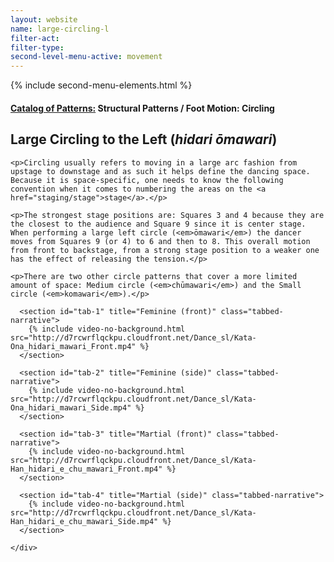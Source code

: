 ```yaml
---
layout: website
name: large-circling-l
filter-act:
filter-type:
second-level-menu-active: movement
---
```

{% include second-menu-elements.html %}

<main class="page-content">
  <div class="text-container">
    <h4><a href="/movement#catalog">Catalog of Patterns:</a> Structural Patterns / Foot Motion: Circling</h4>
    <h2>Large Circling to the Left (<em>hidari ōmawari</em>)</h2>

    <p>Circling usually refers to moving in a large arc fashion from upstage to downstage and as such it helps define the dancing space. Because it is space-specific, one needs to know the following convention when it comes to numbering the areas on the <a href="staging/stage">stage</a>.</p>

    <p>The strongest stage positions are: Squares 3 and 4 because they are the closest to the audience and Square 9 since it is center stage.  When performing a large left circle (<em>ōmawari</em>) the dancer moves from Squares 9 (or 4) to 6 and then to 8. This overall motion from front to backstage, from a strong stage position to a weaker one has the effect of releasing the tension.</p>

    <p>There are two other circle patterns that cover a more limited amount of space: Medium circle (<em>chūmawari</em>) and the Small circle (<em>komawari</em>).</p>


  </div>


<div class="tabs-container">
  <div class="tabs-container__links">
    <div class="wrapper">
      <div id="tabs"></div>
    </div>
  </div>
  <div class="tabs-container__content">
    <div class="wrapper">

      <section id="tab-1" title="Feminine (front)" class="tabbed-narrative">
        {% include video-no-background.html src="http://d7rcwrflqckpu.cloudfront.net/Dance_sl/Kata-Ona_hidari_mawari_Front.mp4" %}
      </section>

      <section id="tab-2" title="Feminine (side)" class="tabbed-narrative">
        {% include video-no-background.html src="http://d7rcwrflqckpu.cloudfront.net/Dance_sl/Kata-Ona_hidari_mawari_Side.mp4" %}
      </section>

      <section id="tab-3" title="Martial (front)" class="tabbed-narrative">
        {% include video-no-background.html src="http://d7rcwrflqckpu.cloudfront.net/Dance_sl/Kata-Han_hidari_e_chu_mawari_Front.mp4" %}
      </section>

      <section id="tab-4" title="Martial (side)" class="tabbed-narrative">
        {% include video-no-background.html src="http://d7rcwrflqckpu.cloudfront.net/Dance_sl/Kata-Han_hidari_e_chu_mawari_Side.mp4" %}
      </section>

    </div>
  </div>
</div>
</main>
